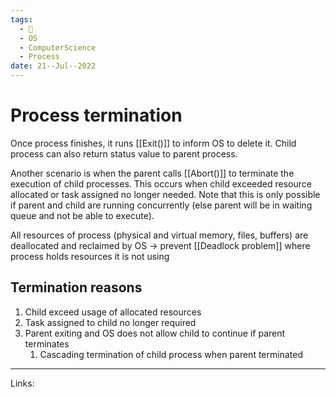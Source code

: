 ```yaml
---
tags:
  - 🌱
  - OS
  - ComputerScience
  - Process
date: 21--Jul--2022
---
```


# Process termination
Once process finishes, it runs [[Exit()]] to inform OS to delete it. Child process can also return status value to parent process. 

Another scenario is when the parent calls [[Abort()]] to terminate the execution of child processes. This occurs when child exceeded resource allocated or task assigned no longer needed. Note that this is only possible if parent and child are running concurrently (else parent will be in waiting queue and not be able to execute).

All resources of process (physical and virtual memory, files, buffers) are deallocated and reclaimed by OS -> prevent [[Deadlock problem]] where process holds resources it is not using

## Termination reasons
1. Child exceed usage of allocated resources
2. Task assigned to child no longer required
3. Parent exiting and OS does not allow child to continue if parent terminates
    1. Cascading termination of child process when parent terminated

---
Links: 